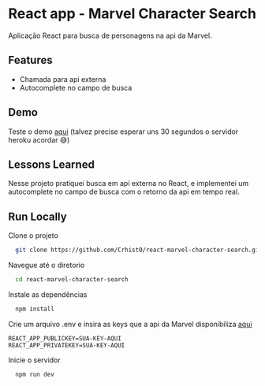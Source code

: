 # React app - Marvel Character Search

Aplicação React para busca de personagens na api da Marvel.

## Features

- Chamada para api externa
- Autocomplete no campo de busca

## Demo

Teste o demo [aqui](https://react-marvel-character-search.herokuapp.com/) (talvez precise esperar uns 30 segundos o servidor heroku acordar 😅)

## Lessons Learned

Nesse projeto pratiquei busca em api externa no React, e implementei um autocomplete no campo de busca com o retorno da api em tempo real.

## Run Locally

Clone o projeto

```bash
  git clone https://github.com/Crhist0/react-marvel-character-search.git
```

Navegue até o diretorio

```bash
  cd react-marvel-character-search
```

Instale as dependências

```bash
  npm install
```

Crie um arquivo .env e insira as keys que a api da Marvel disponibiliza [aqui](https://developer.marvel.com/account)

```env
REACT_APP_PUBLICKEY=SUA-KEY-AQUI
REACT_APP_PRIVATEKEY=SUA-KEY-AQUI
```

Inicie o servidor

```bash
  npm run dev
```
